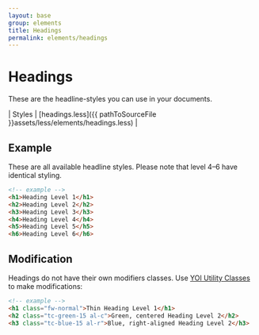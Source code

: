 ```yaml
---
layout: base
group: elements
title: Headings
permalink: elements/headings
---
```


# Headings

These are the headline-styles you can use in your documents.

| Styles | [headings.less]({{ pathToSourceFile }}assets/less/elements/headings.less) |

## Example

These are all available headline styles. Please note that level 4–6 have identical styling.

```html
<!-- example -->
<h1>Heading Level 1</h1>
<h2>Heading Level 2</h2>
<h3>Heading Level 3</h3>
<h4>Heading Level 4</h4>
<h5>Heading Level 5</h5>
<h6>Heading Level 6</h6>
```

## Modification

Headings do not have their own modifiers classes. Use [YOI Utility Classes](utilities/) to make modifications:

```html
<!-- example -->
<h1 class="fw-normal">Thin Heading Level 1</h1>
<h2 class="tc-green-15 al-c">Green, centered Heading Level 2</h2>
<h3 class="tc-blue-15 al-r">Blue, right-aligned Heading Level 2</h3>
```